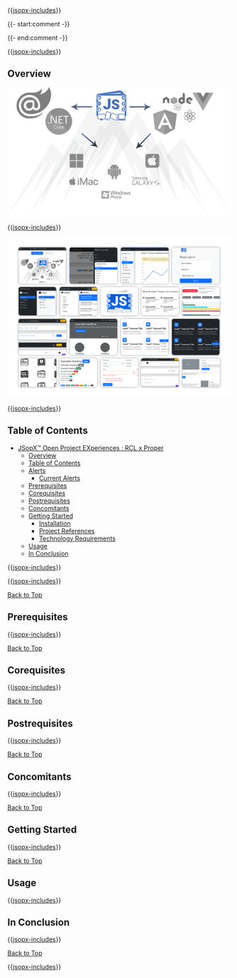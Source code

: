 ﻿{{[jsopx-includes](jsopx.RCLxProper/Master/p1/v1/Includes/Sections/README/Header.md)}}

{{- start:comment -}}
<!-- START JSOPX NOVA DOCX HEADER
group: 'JSopX Git Hub Repositories'
subGroup: 'JSopX RCL Proper Razor Class Library'
isDraft: false
isProductionReady: true
toc: true
END JSOPX NOVA DOCX HEADER -->
{{- end:comment -}}

{{[jsopx-includes](AllGlobal/Master/Includes/Common/Draft-Notice.md)}}


## Overview

![JSopX™ Open Project EXperiences Collection of Projects](https://github.com/JasonSilvestri/JSopX.BridgeTooFar/blob/master/JSopX.BridgeTooFar/doc-assets/JsopX-Splash-Screen-v-0.png)

{{[jsopx-includes](jsopx.RCLxProper/Master/p1/v1/Includes/Sections/README/Overview.md)}}

![JSopX™ Open Project EXperiences Assets Projects](https://github.com/JasonSilvestri/JSopX.BridgeTooFar/blob/master/JSopX.BridgeTooFar/doc-assets/bootstrap-themes.png)


{{[jsopx-includes](AllGlobal/Master/Includes/Common/Current-Phase.md)}}

## Table of Contents

- [JSopX™ Open Project EXperiences : RCL x Proper](#jsopx-open-project-experiences--rcl-x-proper)
  - [Overview](#overview)
  - [Table of Contents](#table-of-contents)
  - [Alerts](#alerts)
    - [Current Alerts](#current-alerts)
  - [Prerequisites](#prerequisites)
  - [Corequisites](#corequisites)
  - [Postrequisites](#postrequisites)
  - [Concomitants](#concomitants)
  - [Getting Started](#getting-started)
    - [Installation](#rclxproper--installation)
    - [Project References](#rclxproper--project-references)  
    - [Technology Requirements](#rclxproper--technology-requirements)  
  - [Usage](#usage)
  - [In Conclusion](#in-conclusion)


{{[jsopx-includes](AllGlobal/Master/Includes/Common/Alerts.md)}}

{{[jsopx-includes](AllGlobal/Master/Includes/Common/Alerts-Current.md)}}

[Back to Top](#table-of-contents)

## Prerequisites

{{[jsopx-includes](jsopx.RCLxProper/Master/p1/v1/Includes/Sections/README/Prerequisites.md)}}

[Back to Top](#table-of-contents)

## Corequisites

{{[jsopx-includes](jsopx.RCLxProper/Master/p1/v1/Includes/Sections/README/Corequisites.md)}}

[Back to Top](#table-of-contents)

## Postrequisites

{{[jsopx-includes](jsopx.RCLxProper/Master/p1/v1/Includes/Sections/README/Postrequisites.md)}}

[Back to Top](#table-of-contents)

## Concomitants

{{[jsopx-includes](jsopx.RCLxProper/Master/p1/v1/Includes/Sections/README/Concomitants.md)}}

[Back to Top](#table-of-contents)

## Getting Started

{{[jsopx-includes](jsopx.RCLxProper/Master/p1/v1/Includes/Sections/README/GettingStarted.md)}}

[Back to Top](#table-of-contents)

## Usage

{{[jsopx-includes](jsopx.RCLxProper/Master/p1/v1/Includes/Sections/README/Usage.md)}}

## In Conclusion

{{[jsopx-includes](jsopx.RCLxProper/Master/p1/v1/Includes/Sections/README/InConclusion.md)}}

[Back to Top](#table-of-contents)

{{[jsopx-includes](AllGlobal/Master/Includes/Layout/Footer.md)}}